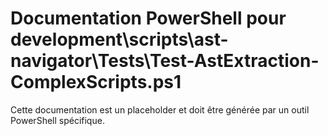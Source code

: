 # Documentation PowerShell pour development\scripts\ast-navigator\Tests\Test-AstExtraction-ComplexScripts.ps1

Cette documentation est un placeholder et doit être générée par un outil PowerShell spécifique.
